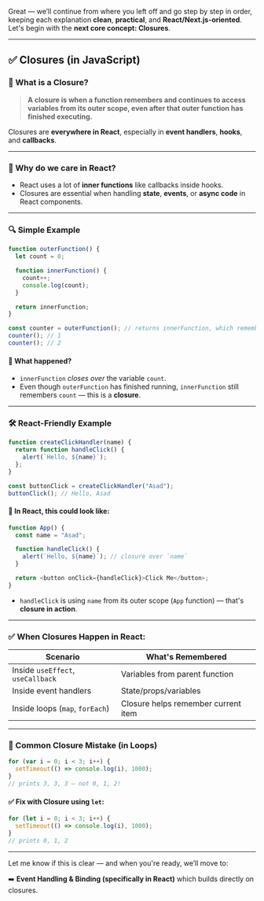 Great — we’ll continue from where you left off and go step by step in order, keeping each explanation **clean**, **practical**, and **React/Next.js-oriented**. Let's begin with the **next core concept: Closures**.

---

## ✅ **Closures (in JavaScript)**

### 📌 What is a Closure?

> **A closure is when a function remembers and continues to access variables from its **outer scope**, even after that outer function has finished executing.**

Closures are **everywhere in React**, especially in **event handlers**, **hooks**, and **callbacks**.

---

### 🧠 Why do we care in React?

- React uses a lot of **inner functions** like callbacks inside hooks.
- Closures are essential when handling **state**, **events**, or **async code** in React components.

---

### 🔍 Simple Example

```js
function outerFunction() {
  let count = 0;

  function innerFunction() {
    count++;
    console.log(count);
  }

  return innerFunction;
}

const counter = outerFunction(); // returns innerFunction, which remembers `count`
counter(); // 1
counter(); // 2
```

#### 🧠 What happened?

- `innerFunction` _closes over_ the variable `count`.
- Even though `outerFunction` has finished running, `innerFunction` still remembers `count` — this is a **closure**.

---

### 🛠 React-Friendly Example

```js
function createClickHandler(name) {
  return function handleClick() {
    alert(`Hello, ${name}`);
  };
}

const buttonClick = createClickHandler("Asad");
buttonClick(); // Hello, Asad
```

#### 🔗 In React, this could look like:

```js
function App() {
  const name = "Asad";

  function handleClick() {
    alert(`Hello, ${name}`); // closure over `name`
  }

  return <button onClick={handleClick}>Click Me</button>;
}
```

- `handleClick` is using `name` from its outer scope (`App` function) — that's **closure in action**.

---

### ✅ When Closures Happen in React:

| Scenario                          | What's Remembered                   |
| --------------------------------- | ----------------------------------- |
| Inside `useEffect`, `useCallback` | Variables from parent function      |
| Inside event handlers             | State/props/variables               |
| Inside loops (`map`, `forEach`)   | Closure helps remember current item |

---

### 🚫 Common Closure Mistake (in Loops)

```js
for (var i = 0; i < 3; i++) {
  setTimeout(() => console.log(i), 1000);
}
// prints 3, 3, 3 — not 0, 1, 2!
```

#### ✅ Fix with Closure using `let`:

```js
for (let i = 0; i < 3; i++) {
  setTimeout(() => console.log(i), 1000);
}
// prints 0, 1, 2
```

---

Let me know if this is clear — and when you're ready, we’ll move to:

➡️ **Event Handling & Binding (specifically in React)**
which builds directly on closures.

